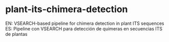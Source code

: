 # plant-its-chimera-detection
EN: VSEARCH-based pipeline for chimera detection in plant ITS sequences ES: Pipeline con VSEARCH para detección de quimeras en secuencias ITS de plantas
